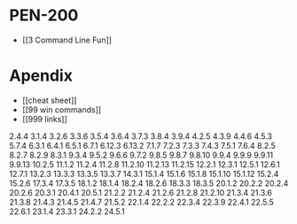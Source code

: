 # PEN-200
- [[3 Command Line Fun]]

# Apendix
- [[cheat sheet]]
- [[99 win commands]]
- [[999 links]]


2.4.4
3.1.4
3.2.6
3.3.6
3.5.4
3.6.4
3.7.3
3.8.4
3.9.4
4.2.5
4.3.9
4.4.6
4.5.3
5.7.4
6.3.1
6.4.1
6.5.1
6.7.1
6.12.3
6.13.2
7.1.7
7.2.3
7.3.3
7.4.3
7.5.1
7.6.4
8.2.5
8.2.7
8.2.9
8.3.1
9.3.4
9.5.2
9.6.6
9.7.2
9.8.5
9.8.7
9.8.10
9.9.4
9.9.9
9.9.11
9.9.13
10.2.5
11.1.2
11.2.4
11.2.8
11.2.10
11.2.13
11.2.15
12.2.1
12.3.1
12.5.1
12.6.1
12.7.1
13.2.3
13.3.3
13.3.5
13.3.7
14.3.1
15.1.4
15.1.6
15.1.8
15.1.10
15.1.12
15.2.4
15.2.6
17.3.4
17.3.5
18.1.2
18.1.4
18.2.4
18.2.6
18.3.3
18.3.5
20.1.2
20.2.2
20.2.4
20.2.6
20.3.1
20.4.1
20.5.1
21.2.2
21.2.4
21.2.6
21.2.8
21.2.10
21.3.4
21.3.6
21.3.8
21.4.3
21.4.5
21.4.7
21.5.2
22.1.4
22.2.2
22.3.4
22.3.9
22.4.1
22.5.5
22.6.1
23.1.4
23.3.1
24.2.2
24.5.1